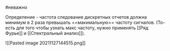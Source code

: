 #неважно 

Определение - частота следование дискретных отчетов должна минимум в 2 раза превышать ==макимальную== частоту сигналов. (То-есть для того чтобы узнать макс частоту, нужно применять [[Ряд Фурье]] и [[Спектральный анализ]]).

![[Pasted image 20211127144515.png]]